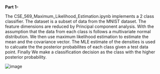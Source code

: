 <div style="text-align: left"> 

**Part 1-**

The CSE_569_Maximum_Likelihood_Estimation.ipynb implements a 2 class classifier. The dataset is a subset of data from the MNIST dataset. The feature dimensions are reduced by Principal component analysis.
With the assumption that the data from each class is follows a multivariate normal distribution. We then use maximum likelihood estimation to estimate the mean and the covariance vector.
The MLE estimate of the densities is used to calcuate the the posterior probabilites of each class given a test data point.
Finally We make a classification decision as the class with the higher posterior probability.

![image](https://github.com/user-attachments/assets/344975ae-cf6f-4dfa-891a-21b4de87ea9f)

</div>
